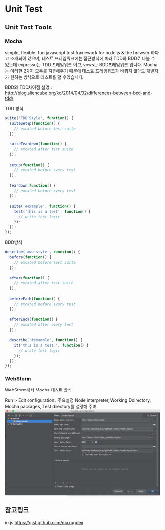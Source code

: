 # Unit Test


## Unit Test Tools

### Mocha
simple, flexible, fun javascript test framework for node.js & the browser 하다고 소개되어 있으며, 테스트 프레임워크에는
접근방식에 따라  TDD와 BDD로 나눌 수 있는데 expresso는 TDD 프레임워크 이고, vows는 BDD프레임워크 입니다. Mocha는 이러한
2가지 모두를 지원해주기 때문에 테스트 프레임워크가 바뀌지 않아도 개발자가 원하는 방식으로 테스트를 할 수있습니다.

BDD와 TDD차이점 설명 : http://blog.aliencube.org/ko/2014/04/02/differences-between-bdd-and-tdd/

TDD 방식
```javascript
suite('TDD Style', function() {
  suiteSetup(function() {
    // excuted before test suite 
  });
 
  suiteTeardown(function() {
    // excuted after test suite 
  });
 
  setup(function() {
    // excuted before every test 
  });
 
  teardown(function() {
    // excuted before every test 
  });
 
  suite('#example', function() {
    test('this is a test', function() {
      // write test logic
    });
  });
});
```

BDD방식
```javascript
describe('BDD style', function() {
  before(function() {
    // excuted before test suite
  });
 
  after(function() {
    // excuted after test suite
  });
 
  beforeEach(function() {
    // excuted before every test
  });
 
  afterEach(function() {
    // excuted after every test
  });
   
  describe('#example', function() {
    it('this is a test.', function() {
      // write test logic
    });
  });
});

```

### WebStorm

WebStorm에서 Mocha 테스트 방식

Run > Edit configuration..
주요설정  Node interpreter, Working Ddirectory, Mocha packages, Test directory를 설정해 주며
![Mocha Test Run](images/webstorm01.jpg)

## 참고링크

io.js
https://gist.github.com/maxogden